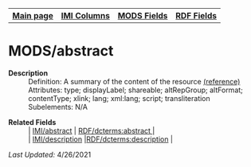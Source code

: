 <!DOCTYPE html>
<html>

<body>
<table style="width:100%">
  <tr>
    <th><a href="index.md">Main page</a></th>
	<th><a href="IMI.md">IMI Columns</a></th>
    <th><a href="MODS.md">MODS Fields</a></th>
    <th><a href="RDF.md">RDF Fields</a></th>
  </tr>
<table>

<h1>MODS/abstract</h1>
<dl>
  <dt><b>Description</b></dt>
  <dd>Definition: A summary of the content of the resource <a href="https://www.loc.gov/standards/mods/userguide/abstract.html"> (reference)</a></dd>
  <dd>Attributes:  type; displayLabel; shareable; altRepGroup; altFormat; contentType; xlink; lang; xml:lang; script; transliteration</dd>
  <dd>Subelements:  N/A</dd>
</dl>

<dl>
	<dt><b>Related Fields</b></dt>
		<dd>| <a href="abstract.md">IMI/abstract</a> | <a href="rdf.abstract.md">RDF/dcterms:abstract </a> |</dd>
		<dd>| <a href="description.md">IMI/description</a> |<a href="RDF.description.md">RDF/dcterms:description</a> |</dd>
</dl>
<p><i>Last Updated: </i>4/26/2021</p>
</body>
</html>